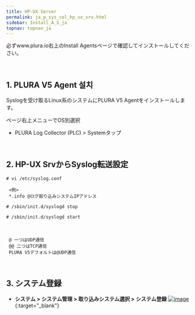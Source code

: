 ```yaml
---
title: HP-UX Server
permalink: ja_p_sys_col_hp_ux_srv.html
sidebar: Install_A_S_ja
topnav: topnav_ja
---
```


必ずwww.plura.io右上のInstall Agentsページで確認してインストールしてください。

<br />

## 1. PLURA V5 Agent 설치

Syslogを受け取るLinux系のシステムにPLURA V5 Agentをインストールします。

ページ右上メニューでOS別選択

  - PLURA Log Collector (PLC) > Systemタップ
 
<br />

## 2. HP-UX SrvからSyslog転送設定

`# vi /etc/syslog.conf`

     <例>
     *.info @ログ取り込みシステムIPアドレス

`# /sbin/init.d/syslogd stop`

`# /sbin/init.d/syslogd start`

<br />

     @ 一つはUDP通信
     @@ 二つはTCP通信
     PLURA V5デフォルトは@UDP通信

<br />

## 3. システム登録

- **システム > システム管理 > 取り込みシステム選択 > システム登録**
 [![image](/docs/images/Ins_G/P_Sys_Collector_HP-UX_Srv/HP_UX.png)](/docs/images/Ins_G/P_Sys_Collector_HP-UX_Srv/HP_UX.png){:target="_blank"}